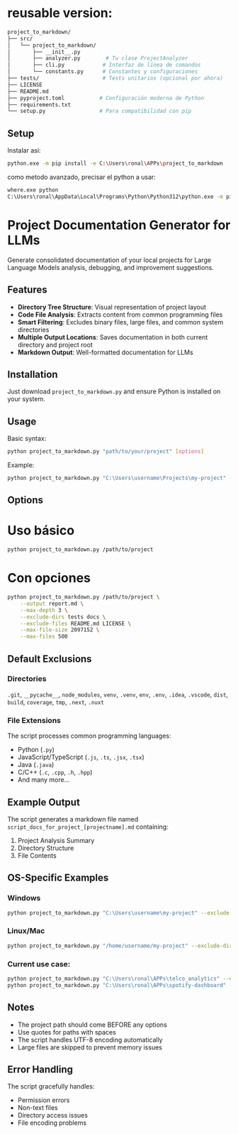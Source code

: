 # reusable version:

```bash
project_to_markdown/
├── src/
│   └── project_to_markdown/
│       ├── __init__.py
│       ├── analyzer.py        # Tu clase ProjectAnalyzer
│       ├── cli.py            # Interfaz de línea de comandos
│       └── constants.py      # Constantes y configuraciones
├── tests/                    # Tests unitarios (opcional por ahora)
├── LICENSE
├── README.md
├── pyproject.toml           # Configuración moderna de Python
├── requirements.txt
└── setup.py                 # Para compatibilidad con pip
```
## Setup

Instalar asi:
```bash
python.exe -m pip install -e C:\Users\ronal\APPs\project_to_markdown
```
como metodo avanzado, precisar el python a usar:
```bash
where.exe python
C:\Users\ronal\AppData\Local\Programs\Python\Python312\python.exe -m pip install -e C:\Users\ronal\APPs\project_to_markdown
```

# Project Documentation Generator for LLMs

Generate consolidated documentation of your local projects for Large Language Models analysis, debugging, and improvement suggestions.

## Features

- **Directory Tree Structure**: Visual representation of project layout
- **Code File Analysis**: Extracts content from common programming files
- **Smart Filtering**: Excludes binary files, large files, and common system directories
- **Multiple Output Locations**: Saves documentation in both current directory and project root
- **Markdown Output**: Well-formatted documentation for LLMs

## Installation

Just download `project_to_markdown.py` and ensure Python is installed on your system.

## Usage

Basic syntax:
```bash
python project_to_markdown.py "path/to/your/project" [options]
```

Example:
```bash
python project_to_markdown.py "C:\Users\username\Projects\my-project" --exclude-dirs ref logs
```

## Options

# Uso básico
```bash
python project_to_markdown.py /path/to/project
```

# Con opciones
```bash
python project_to_markdown.py /path/to/project \
    --output report.md \
    --max-depth 3 \
    --exclude-dirs tests docs \
    --exclude-files README.md LICENSE \
    --max-file-size 2097152 \
    --max-files 500
```

## Default Exclusions

### Directories
`.git`, `__pycache__`, `node_modules`, `venv`, `.venv`, `env`, `.env`, `.idea`, `.vscode`, `dist`, `build`, `coverage`, `tmp`, `.next`, `.nuxt`

### File Extensions
The script processes common programming languages:
- Python (`.py`)
- JavaScript/TypeScript (`.js`, `.ts`, `.jsx`, `.tsx`)
- Java (`.java`)
- C/C++ (`.c`, `.cpp`, `.h`, `.hpp`)
- And many more...

## Example Output

The script generates a markdown file named `script_docs_for_project_[projectname].md` containing:

1. Project Analysis Summary
2. Directory Structure
3. File Contents

## OS-Specific Examples

### Windows
```bash
python project_to_markdown.py "C:\Users\username\my-project" --exclude-dirs temp cache
```

### Linux/Mac
```bash
python project_to_markdown.py "/home/username/my-project" --exclude-dirs temp cache
```

### Current use case:
```bash
python project_to_markdown.py "C:\Users\ronal\APPs\telco_analytics" --exclude-dirs ref logs
python project_to_markdown.py "C:\Users\ronal\APPs\spotify-dashboard" --exclude-dirs ref logs
```

## Notes

- The project path should come BEFORE any options
- Use quotes for paths with spaces
- The script handles UTF-8 encoding automatically
- Large files are skipped to prevent memory issues

## Error Handling

The script gracefully handles:
- Permission errors
- Non-text files
- Directory access issues
- File encoding problems